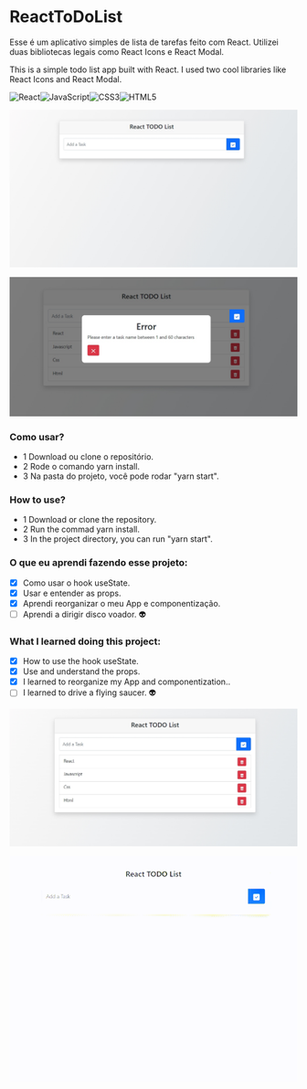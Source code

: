 # ReactToDoList

Esse é um aplicativo simples de lista de tarefas feito com React.
Utilizei duas bibliotecas legais como React Icons e React Modal.

This is a simple todo list app built with React. 
I used two cool libraries like React Icons and React Modal.
 

![React](https://img.shields.io/badge/react-%2320232a.svg?style=for-the-badge&logo=react&logoColor=%2361DAFB)![JavaScript](https://img.shields.io/badge/javascript-%23323330.svg?style=for-the-badge&logo=javascript&logoColor=%23F7DF1E)![CSS3](https://img.shields.io/badge/css3-%231572B6.svg?style=for-the-badge&logo=css3&logoColor=white)![HTML5](https://img.shields.io/badge/html5-%23E34F26.svg?style=for-the-badge&logo=html5&logoColor=white)

![The app ](https://github.com/carlosnani/ReactToDoList/blob/master/images/react_todo_print.jpg?raw=true)

![The app ](https://github.com/carlosnani/ReactToDoList/blob/master/images/modal_erros.jpg?raw=true)

### Como usar?
- 1 Download ou clone o repositório.
- 2 Rode o comando yarn install.
- 3 Na pasta do projeto, você pode rodar "yarn start".

### How to use?
- 1 Download or clone the repository.
- 2 Run the commad yarn install.
- 3 In the project directory, you can run "yarn start".

### O que eu aprendi fazendo esse projeto:
- [x] Como usar o hook useState.
- [x] Usar e entender as props.
- [x] Aprendi reorganizar o meu App e componentização. 
- [ ] Aprendi a dirigir disco voador. 👽

### What I learned doing this project:
- [x] How to use the hook useState.
- [x] Use and understand the props.
- [x] I learned to reorganize my App and componentization..
- [ ] I learned to drive a flying saucer. 👽

![The app ](https://github.com/carlosnani/ReactToDoList/blob/master/images/modal_lista.jpg?raw=true)

![App in Action](https://github.com/carlosnani/ReactToDoList/blob/master/images/to_list_react.gif?raw=true)
